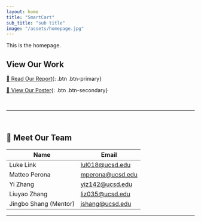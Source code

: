 ```yaml
---
layout: home
title: "SmartCart"
sub_title: "sub title"
image: "/assets/homepage.jpg"
---
```

This is the homepage.



## View Our Work

[📄 Read Our Report](){: .btn .btn-primary}

[📌 View Our Poster](){: .btn .btn-secondary}

<br>

---

<br>

## 👥 Meet Our Team


| Name                  | Email                     |
|-----------------------|--------------------------|
| Luke Link            | [lul018@ucsd.edu](mailto:lul018@ucsd.edu) |
| Matteo Perona        | [mperona@ucsd.edu](mailto:mperona@ucsd.edu) |
| Yi Zhang            | [yiz142@ucsd.edu](mailto:yiz142@ucsd.edu) |
| Liuyao Zhang        | [liz035@ucsd.edu](mailto:liz035@ucsd.edu) |
| Jingbo Shang (Mentor) | [jshang@ucsd.edu](mailto:jshang@ucsd.edu) |


---

